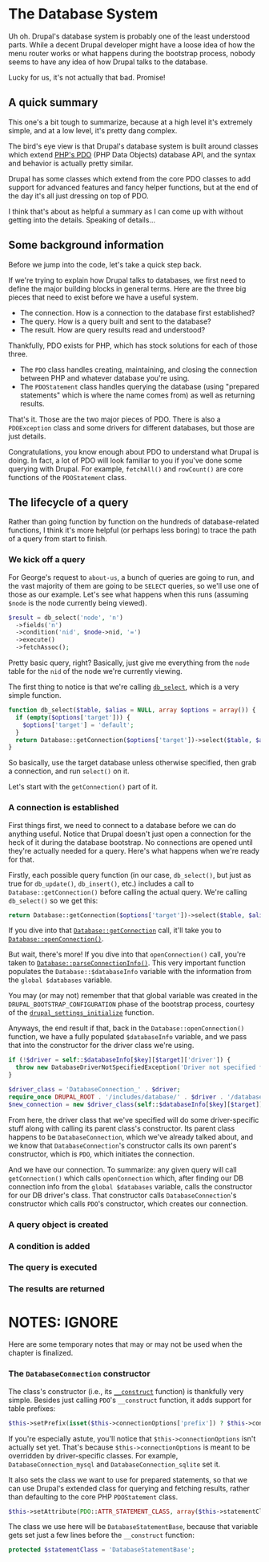 # The Database System

Uh oh. Drupal's database system is probably one of the least understood parts. While a decent Drupal developer might have a loose idea of how the menu router works or what happens during the bootstrap process, nobody seems to have any idea of how Drupal talks to the database.

Lucky for us, it's not actually that bad. Promise!

## A quick summary

This one's a bit tough to summarize, because at a high level it's extremely simple, and at a low level, it's pretty dang complex.

The bird's eye view is that Drupal's database system is built around classes which extend [PHP's PDO](http://php.net/manual/en/intro.pdo.php) (PHP Data Objects) database API, and the syntax and behavior is actually pretty similar. 

Drupal has some classes which extend from the core PDO classes to add support for advanced features and fancy helper functions, but at the end of the day it's all just dressing on top of PDO.

I think that's about as helpful a summary as I can come up with without getting into the details. Speaking of details...

## Some background information

Before we jump into the code, let's take a quick step back.

If we're trying to explain how Drupal talks to databases, we first need to define the major building blocks in general terms. Here are the three big pieces that need to exist before we have a useful system.

- The connection. How is a connection to the database first established?
- The query. How is a query built and sent to the database?
- The result. How are query results read and understood?

Thankfully, PDO exists for PHP, which has stock solutions for each of those three.

- The `PDO` class handles creating, maintaining, and closing the connection between PHP and whatever database you're using. 
- The `PDOStatement` class handles querying the database (using "prepared statements" which is where the name comes from) as well as returning results.

That's it. Those are the two major pieces of PDO. There is also a `PDOException` class and some drivers for different databases, but those are just details.

Congratulations, you know enough about PDO to understand what Drupal is doing. In fact, a lot of PDO will look familiar to you if you've done some querying with Drupal. For example, `fetchAll()` and `rowCount()` are core functions of the `PDOStatement` class.

## The lifecycle of a query

Rather than going function by function on the hundreds of database-related functions, I think it's more helpful (or perhaps less boring) to trace the path of a query from start to finish.

### We kick off a query

For George's request to `about-us`, a bunch of queries are going to run, and the vast majority of them are going to be `SELECT` queries, so we'll use one of those as our example. Let's see what happens when this runs (assuming `$node` is the node currently being viewed).

```php
$result = db_select('node', 'n')
  ->fields('n')
  ->condition('nid', $node->nid, '=')
  ->execute()
  ->fetchAssoc();
```

Pretty basic query, right? Basically, just give me everything from the `node` table for the `nid` of the node we're currently viewing.

The first thing to notice is that we're calling [`db_select`](https://api.drupal.org/api/drupal/includes%21database%21database.inc/function/db_select/7), which is a very simple function.

```php
function db_select($table, $alias = NULL, array $options = array()) {
  if (empty($options['target'])) {
    $options['target'] = 'default';
  }
  return Database::getConnection($options['target'])->select($table, $alias, $options);
}
```

So basically, use the target database unless otherwise specified, then grab a connection, and run `select()` on it.

Let's start with the `getConnection()` part of it.

### A connection is established 

First things first, we need to connect to a database before we can do anything useful. Notice that Drupal doesn't just open a connection for the heck of it during the database bootstrap. No connections are opened until they're actually needed for a query. Here's what happens when we're ready for that.

Firstly, each possible query function (in our case, `db_select()`, but just as true for `db_update()`, `db_insert()`, etc.) includes a call to `Database::getConnection()` before calling the actual query. We're calling `db_select()` so we get this:

```php
return Database::getConnection($options['target'])->select($table, $alias, $options);
```

If you dive into that [`Database::getConnection`](https://api.drupal.org/api/drupal/includes%21database%21database.inc/function/Database%3A%3AgetConnection/7) call, it'll take you to [`Database::openConnection()`](https://api.drupal.org/api/drupal/includes%21database%21database.inc/function/Database%3A%3AopenConnection/7). 

But wait, there's more! If you dive into that `openConnection()` call, you're taken to [`Database::parseConnectionInfo()`](https://api.drupal.org/api/drupal/includes%21database%21database.inc/function/Database%3A%3AparseConnectionInfo/7). This very important function populates the `Database::$databaseInfo` variable with the information from the `global $databases` variable. 

You may (or may not) remember that that global variable was created in the `DRUPAL_BOOTSTRAP_CONFIGURATION` phase of the bootstrap process, courtesy of the [`drupal_settings_initialize`](https://api.drupal.org/api/drupal/includes%21bootstrap.inc/function/drupal_settings_initialize/7) function.

Anyways, the end result if that, back in the `Database::openConnection()` function, we have a fully populated `$databaseInfo` variable, and we pass that into the constructor for the driver class we're using. 

```php
if (!$driver = self::$databaseInfo[$key][$target]['driver']) {
  throw new DatabaseDriverNotSpecifiedException('Driver not specified for this database connection: ' . $key);
}

$driver_class = 'DatabaseConnection_' . $driver;
require_once DRUPAL_ROOT . '/includes/database/' . $driver . '/database.inc';
$new_connection = new $driver_class(self::$databaseInfo[$key][$target]);
```

From here, the driver class that we've specified will do some driver-specific stuff along with calling its parent class's constructor. Its parent class happens to be `DatabaseConnection`, which we've already talked about, and we know that `DatabaseConnection`'s constructor calls its own parent's constructor, which is `PDO`, which initiates the connection.

And we have our connection. To summarize: any given query will call `getConnection()` which calls `openConnection` which, after finding our DB connection info from the `global $databases` variable, calls the constructor for our DB driver's class. That constructor calls `DatabaseConnection`'s constructor which calls `PDO`'s constructor, which creates our connection.

### A query object is created

### A condition is added

### The query is executed

### The results are returned

# NOTES: IGNORE

Here are some temporary notes that may or may not be used when the chapter is finalized.

### The `DatabaseConnection` constructor

The class's constructor (i.e., its [`__construct`](https://api.drupal.org/api/drupal/includes%21database%21database.inc/function/DatabaseConnection%3A%3A__construct/7) function) is thankfully very simple. Besides just calling `PDO`'s `__construct` function, it adds support for table prefixes:

```php
$this->setPrefix(isset($this->connectionOptions['prefix']) ? $this->connectionOptions['prefix'] : '');
```

If you're especially astute, you'll notice that `$this->connectionOptions` isn't actually set yet. That's because `$this->connectionOptions` is meant to be overridden by driver-specific classes. For example, `DatabaseConnection_mysql` and `DatabaseConnection_sqlite` set it.

It also sets the class we want to use for prepared statements, so that we can use Drupal's extended class for querying and fetching results, rather than defaulting to the core PHP `PDOStatement` class.

```php
$this->setAttribute(PDO::ATTR_STATEMENT_CLASS, array($this->statementClass, array($this)));
```

The class we use here will be `DatabaseStatementBase`, because that variable gets set just a few lines before the `__construct` function:
 
```php
protected $statementClass = 'DatabaseStatementBase';
```